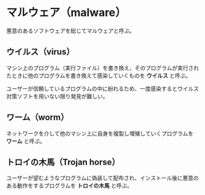 # マルウェア（malware）

悪意のあるソフトウェアを総じてマルウェアと呼ぶ。

## ウイルス（virus）

マシン上のプログラム（実行ファイル）を書き換え、そのプログラムが実行されたときに他のプログラムを書き換えて感染していくものを **ウイルス** と呼ぶ。

ユーザーが信頼しているプログラムの中に紛れるため、一度感染するとウイルス対策ソフトを用いない限り発見が難しい。

## ワーム（worm）

ネットワークを介して他のマシン上に自身を複製し増殖していくプログラムを **ワーム** と呼ぶ。

## トロイの木馬（Trojan horse）

ユーザーが望むようなプログラムに偽装して配布され、インストール後に悪意のある動作をするプログラムを **トロイの木馬** と呼ぶ。
